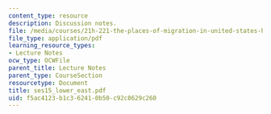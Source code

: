 ```yaml
---
content_type: resource
description: Discussion notes.
file: /media/courses/21h-221-the-places-of-migration-in-united-states-history-fall-2006/f5ac4123b1c362410b50c92c8629c260_ses15_lower_east.pdf
file_type: application/pdf
learning_resource_types:
- Lecture Notes
ocw_type: OCWFile
parent_title: Lecture Notes
parent_type: CourseSection
resourcetype: Document
title: ses15_lower_east.pdf
uid: f5ac4123-b1c3-6241-0b50-c92c8629c260
---
```

